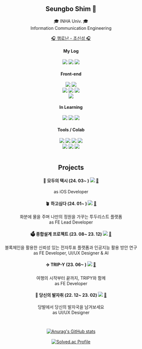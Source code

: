 <div align=center>
  
<h2>Seungbo Shim 🫠</h2>
🎓 INHA Univ. 🎓 </br>
Information Communication Engineering </br>

<a href="https://www.youtube.com/watch?v=0h3uYpq4eps">🎧 행로난 - 초신성 🎧</a></br>

#### My Log
<a href="https://velog.io/@seungboshim"> <img src="https://img.shields.io/badge/Velog-20C997?style=flat-square&logo=Velog&logoColor=white"/></a>
<a href="https://www.instagram.com/sngbong__/"> <img src="https://img.shields.io/badge/sngbong____-FF0069?style=flat-square&logo=instagram&logoColor=white"/></a>
<a href="https://www.instagram.com/norock._.dorock/"> <img src="https://img.shields.io/badge/나락도락-FF7A00?style=flat-square&logo=instagram&logoColor=white"/></a>

#### Front-end
<img src="https://img.shields.io/badge/JavaScript-F7DF1E?style=flat-square&logo=JavaScript&logoColor=white"/>
<img src="https://img.shields.io/badge/TypeScript-3178C6?style=flat-square&logo=TypeScript&logoColor=white"/> </br>
<img src="https://img.shields.io/badge/React-61DAFB?style=flat-square&logo=React&logoColor=white"/>
<img src="https://img.shields.io/badge/Next.js-000000?style=flat-square&logo=Next.js&logoColor=white"/>
<img src="https://img.shields.io/badge/Recoil-3578E5?style=flat-square&logo=recoil&logoColor=white"/> </br>
<img src="https://img.shields.io/badge/React-native-61DAFB?style=flat-square&logo=React&logoColor=white"/>

#### In Learning
<img src="https://img.shields.io/badge/node.js-339933?style=flat-square&logo=nodedotjs&logoColor=white"/>
<img src="https://img.shields.io/badge/MySQL-4479A1?style=flat-square&logo=MySQL&logoColor=white"/>
<img src="https://img.shields.io/badge/C++-00599C?style=flat-square&logo=cplusplus&logoColor=white"/>

#### Tools / Colab
<img src="https://img.shields.io/badge/Git-F05032?style=flat-square&logo=git&logoColor=white"/>
<img src="https://img.shields.io/badge/Slack-4A154B?style=flat-square&logo=slack&logoColor=white"/>
<img src="https://img.shields.io/badge/Jira-0052CC?style=flat-square&logo=jira&logoColor=white"/> 
<img src="https://img.shields.io/badge/figma-F24E1E?style=flat-square&logo=figma&logoColor=white"/> </br>
<img src="https://img.shields.io/badge/PS24-31A8FF?style=flat-square&logo=adobephotoshop&logoColor=white"/> 
<img src="https://img.shields.io/badge/AI24-FF9A00?style=flat-square&logo=adobeillustrator&logoColor=white"/> 
<img src="https://img.shields.io/badge/PR24-9999FF?style=flat-square&logo=adobepremierepro&logoColor=white"/>

</br>
</br>

## Projects

#### 🚕 모두의 택시 (24. 03~ ) <img src="https://img.shields.io/badge/iOS-424242?style=flat"/> <a href="https://github.com/modu-taxi">🔗</a>
as iOS Developer </br>

#### 🪴 하고심다 (24. 01~ ) <img src="https://img.shields.io/badge/WEB-61DAFB?style=flat"/> <a href="https://github.com/wantPlant">🔗</a>
화분에 물을 주며 나만의 정원을 가꾸는 투두리스트 플랫폼 </br>
as FE Lead Developer </br>

#### 🗳️ 종합설계 프로젝트 (23. 08~ 23. 12) <img src="https://img.shields.io/badge/WEB-61DAFB?style=flat"/> <a href="https://github.com/Inha-ICE-Capstone">🔗</a>
블록체인을 활용한 신뢰성 있는 전자투표 플랫폼과 인공지능 활용 방안 연구 </br>
as FE Developer, UI/UX Designer & AI </br>

#### ✈️ TRIP-Y (23. 06~ ) <img src="https://img.shields.io/badge/WEB-61DAFB?style=flat"/> <a href="https://github.com/UMC-TRIPY">🔗</a>
여행의 시작부터 끝까지, TRIPY와 함께 </br>
as FE Developer </br>

#### 👣 당신의 발자취 (22. 12~ 23. 02) <img src="https://img.shields.io/badge/ANDROID-3DDC84?style=flat"/> <a href="https://github.com/UMC-Foot-Step">🔗</a>
당발에서 당신의 발자국을 남겨보세요 </br>
as UI/UX Designer </br> 

</br>

[![Anurag's GitHub stats](https://github-readme-stats.vercel.app/api?username=seungboshim&theme=vue&count_private=true&show_icons=true)](https://github.com/seungboshim/github-readme-stats) </br> </br>
[![Solved.ac Profile](http://mazassumnida.wtf/api/v2/generate_badge?boj=fodo8563)](https://solved.ac/fodo8563/)
</div>
